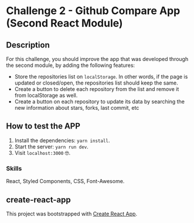 # Challenge 2  - Github Compare App (Second React Module)

## Description
For this challenge, you should improve the app that was developed through the second module, by adding the following features:
* Store the repositories list on `localStorage`. In other words, if the page is updated or closed/open, the repositories list should keep the same.
* Create a button to delete each repository from the list and remove it from localStorage as well.
* Create a button on each repository to update its data by searching the new information about stars, forks, last commit, etc

## How to test the APP
1. Install the dependencies: `yarn install`.
2. Start the server: `yarn run dev`.
3. Visit `localhost:3000` :nerd_face:.


### Skills
React, Styled Components, CSS, Font-Awesome.

## create-react-app

This project was bootstrapped with [Create React App](https://github.com/facebook/create-react-app).
